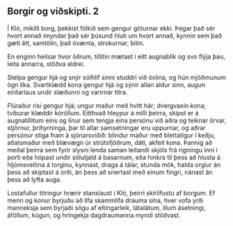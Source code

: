 ## Borgir og viðskipti. 2

Í Kló, mikilli borg, þekkist fólkið sem gengur göturnar ekki. Þegar það sér hvort annað ímyndar það sér þúsund hluti um hvort annað, kynnin sem það gæti átt, samtölin, það óvænta, strokurnar, bitin.

En enginn heilsar hvor öðrum, tillitin mætast í eitt augnablik og svo flýja þau, leita annarra, stöðva aldrei.

Stelpa gengur hjá og snýr sólhlíf sinni studdri við öxlina, og hún mjöðmunum ögn líka. Svartklædd kona gengur hjá og sýnir allan aldur sinn, augun eirðarlaus undir slæðunni og varirnar titra.

Flúraður risi gengur hjá; ungur maður með hvítt hár; dvergvaxin kona; tvíburar klæddir kóröllum. Eitthvað hleypur á milli þeirra, skipst er á augnatillitum eins og línur sem tengja eina persónu við aðra og teiknar örvar, stjörnur, þríhyrninga, þar til allar samsetningar eru uppurnar, og aðrar persónur stíga fram á sjónarsviðið: blindur maður með blettatígur í keðju, aðalsmaður með blævægn úr strútsfjöðrum, dáti, akfeit kona. Þannig að meðal þeirra sem fyrir slysni lenda saman leitandi skjóls frá rigningu inni í porti eða hópast undir sölutjald á basarnum, eða hinkra til þess að hlusta á hljómsveitina á torginu, kynnast, draga á tálar, stunda mök, halda orgíur án þess að skiptast á orði, án þess að snertast með einum fingri, nánast án þess að lyfta auga.

Lostafullur titringur hrærir stanslaust í Kló, þeirri skírlífustu af borgum. Ef menn og konur byrjuðu að lifa skammlífa drauma sína, hver vofa yrði manneksja sem byrjaði sögu af eltingarleik, látalátum, illum ásetningi, áföllum, kúgun, og hringekja dagdraumanna myndi stöðvast.